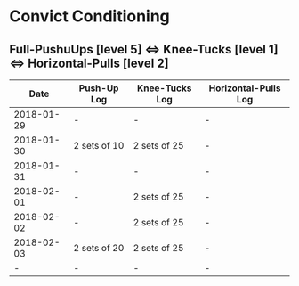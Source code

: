 # Convict Conditioning

## Full-PushuUps [level 5] <=> Knee-Tucks [level 1] <=> Horizontal-Pulls [level 2]

Date|Push-Up Log|Knee-Tucks Log|Horizontal-Pulls Log
----|-----------|--------------|--------------------
2018-01-29|-|-|-
2018-01-30|2 sets of 10|2 sets of 25|-
2018-01-31|-|-|-
2018-02-01|-|2 sets of 25|-
2018-02-02|-|2 sets of 25|-
2018-02-03|2 sets of 20|2 sets of 25|-
-|-|-|-
